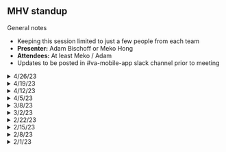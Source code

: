 ## MHV standup

General notes
- Keeping this session limited to just a few people from each team
- **Presenter:** Adam Bischoff or Meko Hong
- **Attendees:** At least Meko / Adam 
- Updates to be posted in #va-mobile-app slack channel prior to meeting


<details>
  <summary>4/26/23</summary>

What the team is working on

**Secure Messaging**
  
- Team continuing to work on making content updates to align with MHV on VA.gov

**RX** 

- Usability Research: Working on synthesis and final deck, setting up viewing meetings for stakeholders and internal team with recording reels

- Reviewing changes needed on app to support RX tracking disclaimer update
  
**Patient Check-In**
  
- Va.gov web and mobile teams are planning to start building patient check-in experience on mobile in May. We are doing preliminary planning work this and next week.

 </details>
  
<details>
  <summary>4/19/23</summary>
  
**What that team is working on this week** 

Content audit and making changes on the app to create consistency and alignment between app and MHV on VA.gov 

**RX**

- Usability research sessions wrapped up last week; synthesizing findings this week
- Connect with Ro Weaver and team on understanding new tracking feature on MHV

</details>
  
<details>  
<summary>4/12/23</summary>

**What that team is working on this week**

- Continuation of our RX prod usability research sessions with Veterans 

</details>

<details>  
<summary>4/5/23</summary>

**What that team is working on this week**

- Conducting RX prod usability session with Veterans this week and next; 
</details>

<details>
<summary>3/8/23</summary>

**What that team is working on this week**

- Collaborating on RX fast followers - Meko along with Raquel, Tanner,  and team specifically around new MHV intent surrounding status labels (prescription/rx refill)
  dates & definitions
- Continued work towards action items from Mark Dewey on Travel Reimbursement 
**What that team is working on next week**

- Exploring next steps & decisions for fast follow items
**Surface any blockers or dependencies**
  None at this time 

Status of any action items from a prior week
  NA
 </details> 

<details>
<summary>3/2/23</summary>

**What that team is working on this week**

- 100% release for over a week
- Continued RX monitoring of the full roll out for last week; positive 
- Collaborating on RX fast followers - Meko along with Eric and team 
- Continued work towards action items from Mark Dewey on Travel Reimbursement 

**What that team is working on next week**

- Continued RX monitoring and post launch review

Surface any blockers or dependencies.
  None at this time 

Status of any action items from a prior week
  NA
 </details> 

<details>
<summary>2/22/23</summary>

**What that team is working on this week**
  2/21 got approval to Increase RX rollout from 50% to 100% on 2/22
  As of 10am ET we have increased rollout to 100%
  Error rate has decreased a little and no new errors since going from 25-50%
  Collaborating on RX fast followers - Meko along with Eric and team 
  Collaborating with Mark Dewey on Travel Reimbursement 

**What that team is working on next week**

- Continued RX monitoring and post launch review

Surface any blockers or dependencies.
  None at this time 

Status of any action items from a prior week
  NA
 </details> 

<details>

<summary>2/15/23</summary>

**What that team is working on next week**

- Continuing to monitor RX release results and logs 
- Collaborating on RX fast followers
- Exploring opportunities in Travel Reimbursement and Digital Decision letters 

What that team is working on next week
  Exploring next steps in RX rollout 

Surface any blockers or dependencies.
   None at this time 

Status of any action items from a prior week
  NA
 </details> 

<details>
<summary>2/8/23</summary>

**What that team is working on this week**

- Expanded RX rollout to 25% with goal of expanding to 75% by EOW 
- Collaborating on RX fast followers
- Exploring opportunities in Travel Reimbursement and Digital Decision letters 

What that team is working on next week

- RX Rollout targeting 100% on 2/13

Surface any blockers or dependencies.

None at this time 

Status of any action items from a prior week
  NA

</details>

<details>
<summary>2/1/23</summary>

- Terms and conditions on hold
  Working through disabling a Veteran’s account if they elect not to receive secure messages
  Eric’s question
  
  Is the 10% pharmacy users only through a specific link (e.g. test flight) not on app store? MHV would like to inform MHV Coordinators in case they get calls so curious on how users get access to use the prescriptions feature
  Chen, Angela P. (liberty It Solutions, Llc) - please send that link to Proctor, Alicia M. (GovernmentCIO) so we can include it in the notes.
  </details>
